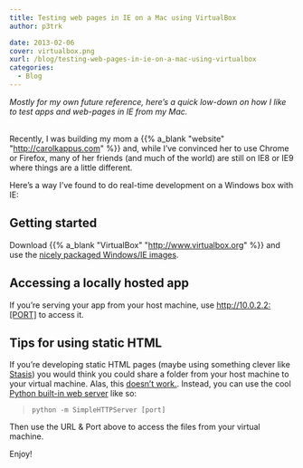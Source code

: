 ```yaml
---
title: Testing web pages in IE on a Mac using VirtualBox
author: p3trk

date: 2013-02-06
cover: virtualbox.png
xurl: /blog/testing-web-pages-in-ie-on-a-mac-using-virtualbox
categories:
  - Blog
---
```

_Mostly for my own future reference, here&#8217;s a quick low-down on how I like to test apps and web-pages in IE from my Mac._
<br>
<br>

Recently, I was building my mom a {{% a_blank "website" "http://carolkappus.com" %}} and, while I&#8217;ve convinced her to use Chrome or Firefox, many of her friends (and much of the world) are still on IE8 or IE9 where things are a little different. 

Here&#8217;s a way I&#8217;ve found to do real-time development on a Windows box with IE:

## Getting started

Download {{% a_blank "VirtualBox" "http://www.virtualbox.org" %}} and use the <a href="https://github.com/xdissent/ievms" onclick="javascript:_gaq.push(['_trackEvent','outbound-article','http://github.com']);" target="_blank">nicely packaged Windows/IE images</a>.

## Accessing a locally hosted app

If you&#8217;re serving your app from your host machine, use http://10.0.2.2:[PORT] to access it.

## Tips for using static HTML

If you&#8217;re developing static HTML pages (maybe using something clever like <a href="http://stasis.me" onclick="javascript:_gaq.push(['_trackEvent','outbound-article','http://stasis.me']);" target="_blank">Stasis</a>) you would think you could share a folder from your host machine to your virtual machine. Alas, this <a href="https://www.virtualbox.org/ticket/7160" onclick="javascript:_gaq.push(['_trackEvent','outbound-article','http://www.virtualbox.org']);" target="_blank">doesn&#8217;t work.</a>. Instead, you can use the cool <a href="http://stackoverflow.com/questions/530787/simple-http-web-server" onclick="javascript:_gaq.push(['_trackEvent','outbound-article','http://stackoverflow.com']);">Python built-in web server</a> like so:

> `python -m SimpleHTTPServer [port]`



Then use the URL &#038; Port above to access the files from your virtual machine.

Enjoy!
